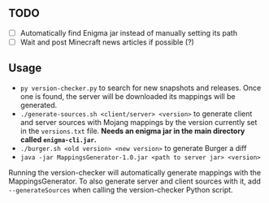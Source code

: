 ## TODO
- [ ] Automatically find Enigma jar instead of manually setting its path
- [ ] Wait and post Minecraft news articles if possible (?)

## Usage
- `py version-checker.py` to search for new snapshots and releases. Once one is found, the server will be downloaded its mappings will be generated.
- `./generate-sources.sh <client/server> <version>` to generate client and server sources with Mojang mappings by the version currently set in the `versions.txt` file. **Needs an enigma jar in the main directory called `enigma-cli.jar`.**
- `./burger.sh <old version> <new version>` to generate Burger a diff
-  `java -jar MappingsGenerator-1.0.jar <path to server jar> <version>`

Running the version-checker will automatically generate mappings with the MappingsGenerator. To also generate server and client sources with it, add `--generateSources` when calling the version-checker Python script.